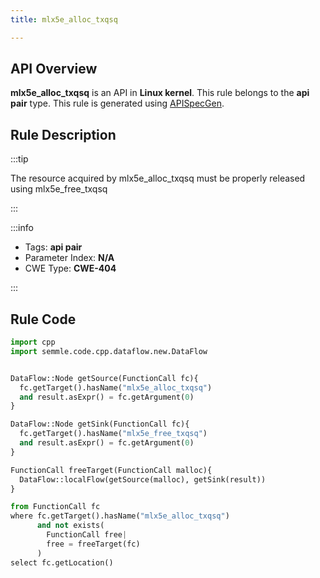 ```yaml
---
title: mlx5e_alloc_txqsq

---
```



## API Overview
**mlx5e_alloc_txqsq** is an API in **Linux kernel**. This rule belongs to the **api pair** type. This rule is generated using [APISpecGen](../../tools/APISpecGen).
## Rule Description

:::tip

The resource acquired by mlx5e_alloc_txqsq must be properly released using mlx5e_free_txqsq

:::

:::info

- Tags: **api pair**
- Parameter Index: **N/A**
- CWE Type: **CWE-404**

:::

## Rule Code
```python
import cpp
import semmle.code.cpp.dataflow.new.DataFlow


DataFlow::Node getSource(FunctionCall fc){
  fc.getTarget().hasName("mlx5e_alloc_txqsq")
  and result.asExpr() = fc.getArgument(0)
}

DataFlow::Node getSink(FunctionCall fc){
  fc.getTarget().hasName("mlx5e_free_txqsq")
  and result.asExpr() = fc.getArgument(0)
}

FunctionCall freeTarget(FunctionCall malloc){
  DataFlow::localFlow(getSource(malloc), getSink(result))
}

from FunctionCall fc
where fc.getTarget().hasName("mlx5e_alloc_txqsq")
      and not exists(
        FunctionCall free| 
        free = freeTarget(fc)
      )
select fc.getLocation()

    
```